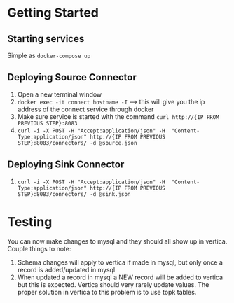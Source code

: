 # Getting Started

## Starting services

Simple as `docker-compose up`

## Deploying Source Connector

1. Open a new terminal window
2. `docker exec -it connect hostname -I` --> this will give you the ip address of the connect service through docker
2. Make sure service is started with the command `curl http://{IP FROM PREVIOUS STEP}:8083`
3. `curl -i -X POST -H "Accept:application/json" -H  "Content-Type:application/json" http://{IP FROM PREVIOUS STEP}:8083/connectors/ -d @source.json`

## Deploying Sink Connector
1. `curl -i -X POST -H "Accept:application/json" -H  "Content-Type:application/json" http://{IP FROM PREVIOUS STEP}:8083/connectors/ -d @sink.json`

# Testing

You can now make changes to mysql and they should all show up in vertica. Couple things to note:

1. Schema changes will apply to vertica if made in mysql, but only once a record is added/updated in mysql
2. When updated a record in mysql a NEW record will be added to vertica but this is expected. Vertica should 
very rarely update values. The proper solution in vertica to this problem is to use topk tables.
